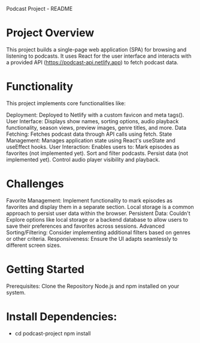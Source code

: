 Podcast Project - README

# Project Overview #
This project builds a single-page web application (SPA) for browsing and listening to podcasts. It uses React for the user interface and interacts with a provided API (https://podcast-api.netlify.app) to fetch podcast data.

# Functionality #
This project implements core functionalities like:

Deployment: Deployed to Netlify with a custom favicon and meta tags().
User Interface: Displays show names, sorting options, audio playback functionality, season views, preview images, genre titles, and more.
Data Fetching: Fetches podcast data through API calls using fetch.
State Management: Manages application state using React's useState and useEffect hooks.
User Interaction: Enables users to:
Mark episodes as favorites (not implemented yet).
Sort and filter podcasts.
Persist data (not implemented yet).
Control audio player visibility and playback.

# Challenges #

Favorite Management: Implement functionality to mark episodes as favorites and display them in a separate section. Local storage is a common approach to persist user data within the browser.
Persistent Data: Couldn't Explore options like local storage or a backend database to allow users to save their preferences and favorites across sessions.
Advanced Sorting/Filtering: Consider implementing additional filters based on genres or other criteria.
Responsiveness: Ensure the UI adapts seamlessly to different screen sizes.

# Getting Started
Prerequisites:
Clone the Repository
Node.js and npm installed on your system.
 # Install Dependencies:
- cd podcast-project
npm install
